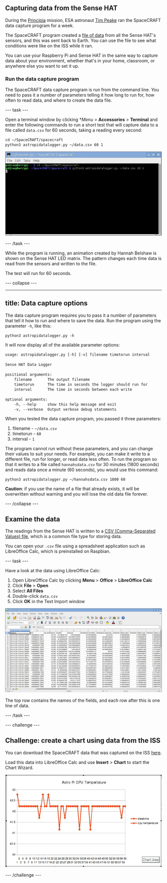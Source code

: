 ## Capturing data from the Sense HAT

During the [Principia](https://astro-pi.org/principia/) mission, ESA astronaut [Tim Peake](http://timpeake.esa.int/) ran the SpaceCRAFT data capture program for a week. 

The SpaceCRAFT program created a [file of data](resources/SpaceCRAFT_20160209_104426.csv) from all the Sense HAT's sensors, and this was sent back to Earth. You can use the file to see what conditions were like on the ISS while it ran.

You can use your Raspberry Pi and Sense HAT in the same way to capture data about your environment, whether that's in your home, classroom, or anywhere else you want to set it up.

### Run the data capture program

The SpaceCRAFT data capture program is run from the command line. You need to pass it a number of parameters telling it how long to run for, how often to read data, and where to create the data file.

--- task ---

Open a terminal window by clicking **Menu* > **Accessories** > **Terminal** and enter the following commands to run a short test that will capture data to a file called `data.csv` for 60 seconds, taking a reading every second:

```
cd ~/SpaceCRAFT/spacecraft
python3 astropidatalogger.py ~/data.csv 60 1
```

![Run data capture](images/rundatalogger.jpg)

--- /task ---

While the program is running, an animation created by Hannah Belshaw is shown on the Sense HAT LED matrix. The pattern changes each time data is read from the sensors and written to the file.

The test will run for 60 seconds.

--- collapse ---

---
title: Data capture options 
---

The data capture program requires you to pass it a number of parameters that tell it how to run and where to save the data. Run the program using the parameter `-h`, like this: 

```
python3 astropidatalogger.py -h
```

It will now display all of the available parameter options:

```
usage: astropidatalogger.py [-h] [-v] filename timetorun interval

Sense HAT Data Logger

positional arguments:
	filename       The output filename
	timetorun      The time in seconds the logger should run for
	interval       The time in seconds between each write

optional arguments:
	-h, --help     show this help message and exit
	-v, --verbose  Output verbose debug statements

```

When you tested the data capture program, you passed it three parameters:

1. filename - `~/data.csv`
1. timetorun - `60`
1. interval - `1`

The program cannot run without these parameters, and you can change their values to suit your needs. For example, you can make it write to a different file, run for longer, or read data less often. To run the program so that it writes to a file called `hannahsdata.csv` for 30 minutes (1800 seconds) and reads data once a minute (60 seconds), you would use this command:

```
python3 astropidatalogger.py ~/hannahsdata.csv 1800 60
```

**Caution**: if you use the name of a file that already exists, it will be overwritten without warning and you will lose the old data file forever.

--- /collapse ---

## Examine the data

The readings from the Sense HAT is written to a [CSV (Comma-Separated Values) file](https://en.wikipedia.org/wiki/Comma-separated_values), which is a common file type for storing data. 

You can open your `.csv` file using a spreadsheet application such as LibreOffice Calc, which is preinstalled on Raspbian.

--- task ---

Have a look at the data using LibreOffice Calc:

1. Open LibreOffice Calc by clicking **Menu** > **Office** > **LibreOffice Calc**
1. Click **File** > **Open**
1. Select **All Files**
1. Double-click `data.csv`
1. Click **OK** in the Text Import window

![Sense HAT data in LibreOffice Calc](images/datainspreadsheet.jpg)

The top row contains the names of the fields, and each row after this is one line of data.

--- /task ---

--- challenge ---

## Challenge: create a chart using data from the ISS

You can download the SpaceCRAFT data that was captured on the ISS [here](resources/SpaceCRAFT_20160209_104426.csv). 

Load this data into LibreOffice Calc and use **Insert** > **Chart** to start the Chart Wizard.

![Sense HAT CPU temperature data as a line graph](images/dataingraph.JPG) 

--- /challenge ---
